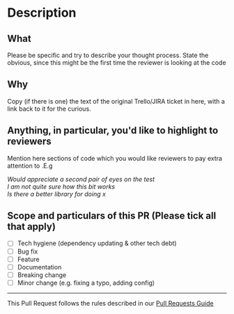# Description

## What

Please be specific and try to describe your thought process. State the obvious, since this might be the first time the reviewer is looking at the code

## Why

Copy (if there is one) the text of the original Trello/JIRA ticket in here, with a link back to it for the curious.

## Anything, in particular, you'd like to highlight to reviewers

Mention here sections of code which you would like reviewers to pay extra attention to .E.g

_Would appreciate a second pair of eyes on the test_  
_I am not quite sure how this bit works_  
_Is there a better library for doing x_

## Scope and particulars of this PR (Please tick all that apply)

- [ ] Tech hygiene (dependency updating & other tech debt)
- [ ] Bug fix
- [ ] Feature
- [ ] Documentation
- [ ] Breaking change
- [ ] Minor change (e.g. fixing a typo, adding config)

___
This Pull Request follows the rules described in our [Pull Requests Guide](https://github.com/Financial-Times/upp-docs/tree/master/guides/pr-guide)